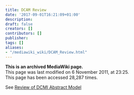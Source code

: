 ```yaml
---
title: DCAM Review
date: '2017-09-01T16:21:09+01:00'
description: 
draft: false
creators: []
contributors: []
publisher: 
tags: []
aliases:
- "/mediawiki_wiki/DCAM_Review.html"
---
```


 **This is an archived MediaWiki page.**  
This page was last modified on 6 November 2011, at 23:25.  
This page has been accessed 28,287 times.

See [Review of DCMI Abstract Model](/mediawiki_wiki/Review_of_DCMI_Abstract_Model)

